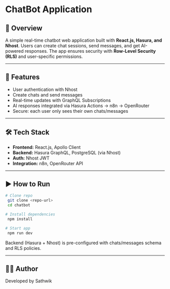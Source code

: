 # ChatBot Application

## 📌 Overview

A simple real-time chatbot web application built with **React.js, Hasura, and Nhost**. Users can create chat sessions, send messages, and get AI-powered responses. The app ensures security with **Row-Level Security (RLS)** and user-specific permissions.

---

## 🚀 Features

* User authentication with Nhost
* Create chats and send messages
* Real-time updates with GraphQL Subscriptions
* AI responses integrated via Hasura Actions → n8n → OpenRouter
* Secure: each user only sees their own chats/messages

---

## 🛠️ Tech Stack

* **Frontend:** React.js, Apollo Client
* **Backend:** Hasura GraphQL, PostgreSQL (via Nhost)
* **Auth:** Nhost JWT
* **Integration:** n8n, OpenRouter API

---

## ▶️ How to Run

```bash
# Clone repo
 git clone <repo-url>
 cd chatbot

# Install dependencies
 npm install

# Start app
 npm run dev
```

Backend (Hasura + Nhost) is pre-configured with chats/messages schema and RLS policies.

---

## 👨‍💻 Author

Developed by Sathwik
